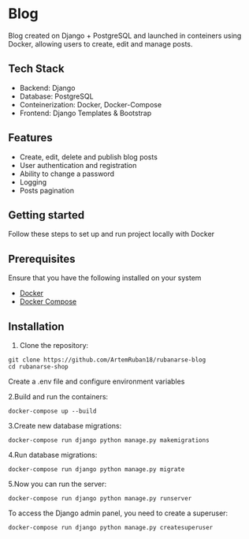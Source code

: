 # Blog


Blog created on Django + PostgreSQL and launched in conteiners using Docker, allowing users to create, edit and manage posts.

## Tech Stack

- Backend: Django
- Database: PostgreSQL
- Conteinerization: Docker, Docker-Compose
- Frontend: Django Templates & Bootstrap

## Features

- Create, edit, delete and publish blog posts
- User authentication and registration 
- Ability to change a password
- Logging
- Posts pagination

## Getting started

Follow these steps to set up and run project locally with Docker

## Prerequisites

Ensure that you have the following installed on your system

- [Docker](https://www.docker.com/)
- [Docker Compose](https://docs.docker.com/compose/)

## Installation

1. Clone the repository:
```
git clone https://github.com/ArtemRuban18/rubanarse-blog
cd rubanarse-shop
```
Create a .env file and configure environment variables

2.Build and run the containers:
```
docker-compose up --build
```

3.Create new database migrations:
```
docker-compose run django python manage.py makemigrations
```

4.Run database migrations:
```
docker-compose run django python manage.py migrate
```

5.Now you can run the server:
```
docker-compose run django python manage.py runserver
```

To access the Django admin panel, you need to create a superuser:
```
docker-compose run django python manage.py createsuperuser
```
